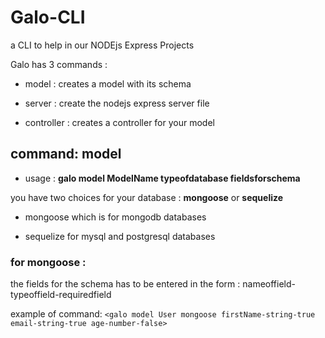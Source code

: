 # Galo-CLI

a CLI to help in our NODEjs Express Projects 

Galo has 3 commands :

* model : creates a model with its schema 

* server : create the nodejs express server file 

* controller : creates a controller for your model



## command: model 

- usage : **galo model ModelName typeofdatabase fieldsforschema**

you have two choices for your database : **mongoose** or **sequelize**

- mongoose which is for mongodb databases

- sequelize for mysql and postgresql databases


### for mongoose : 

the fields for the schema has to be entered in the form : nameoffield-typeoffield-requiredfield

example of command: `<galo model User mongoose firstName-string-true email-string-true age-number-false>`
